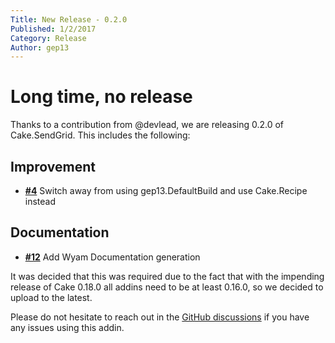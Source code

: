 ```yaml
---
Title: New Release - 0.2.0
Published: 1/2/2017
Category: Release
Author: gep13
---
```


# Long time, no release

Thanks to a contribution from @devlead, we are releasing 0.2.0 of Cake.SendGrid.  This includes the following:

## Improvement

- [__#4__](https://github.com/cake-contrib/Cake.SendGrid/issues/4) Switch away from using gep13.DefaultBuild and use Cake.Recipe instead

## Documentation

- [__#12__](https://github.com/cake-contrib/Cake.SendGrid/issues/12) Add Wyam Documentation generation

It was decided that this was required due to the fact that with the impending release of Cake 0.18.0 all addins need to be at least 0.16.0, so we decided to upload to the latest.

Please do not hesitate to reach out in the [GitHub discussions](https://github.com/cake-build/cake/discussions/categories/extension-q-a) if you have any issues using this addin.
